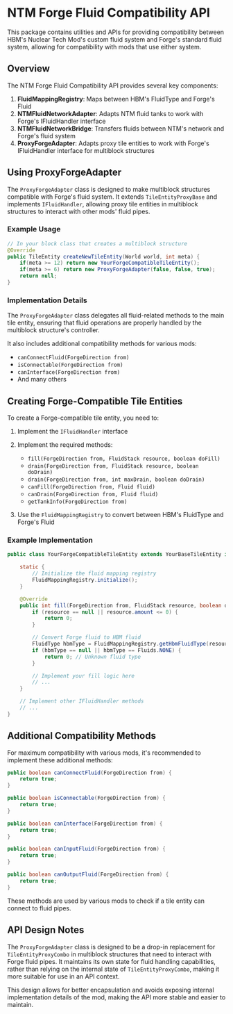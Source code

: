 # NTM Forge Fluid Compatibility API

This package contains utilities and APIs for providing compatibility between HBM's Nuclear Tech Mod's custom fluid system and Forge's standard fluid system, allowing for compatibility with mods that use either system.

## Overview

The NTM Forge Fluid Compatibility API provides several key components:

1. **FluidMappingRegistry**: Maps between HBM's FluidType and Forge's Fluid
2. **NTMFluidNetworkAdapter**: Adapts NTM fluid tanks to work with Forge's IFluidHandler interface
3. **NTMFluidNetworkBridge**: Transfers fluids between NTM's network and Forge's fluid system
4. **ProxyForgeAdapter**: Adapts proxy tile entities to work with Forge's IFluidHandler interface for multiblock structures

## Using ProxyForgeAdapter

The `ProxyForgeAdapter` class is designed to make multiblock structures compatible with Forge's fluid system. It extends `TileEntityProxyBase` and implements `IFluidHandler`, allowing proxy tile entities in multiblock structures to interact with other mods' fluid pipes.

### Example Usage

```java
// In your block class that creates a multiblock structure
@Override
public TileEntity createNewTileEntity(World world, int meta) {
    if(meta >= 12) return new YourForgeCompatibleTileEntity();
    if(meta >= 6) return new ProxyForgeAdapter(false, false, true);
    return null;
}
```

### Implementation Details

The `ProxyForgeAdapter` class delegates all fluid-related methods to the main tile entity, ensuring that fluid operations are properly handled by the multiblock structure's controller.

It also includes additional compatibility methods for various mods:
- `canConnectFluid(ForgeDirection from)`
- `isConnectable(ForgeDirection from)`
- `canInterface(ForgeDirection from)`
- And many others

## Creating Forge-Compatible Tile Entities

To create a Forge-compatible tile entity, you need to:

1. Implement the `IFluidHandler` interface
2. Implement the required methods:
   - `fill(ForgeDirection from, FluidStack resource, boolean doFill)`
   - `drain(ForgeDirection from, FluidStack resource, boolean doDrain)`
   - `drain(ForgeDirection from, int maxDrain, boolean doDrain)`
   - `canFill(ForgeDirection from, Fluid fluid)`
   - `canDrain(ForgeDirection from, Fluid fluid)`
   - `getTankInfo(ForgeDirection from)`

3. Use the `FluidMappingRegistry` to convert between HBM's FluidType and Forge's Fluid

### Example Implementation

```java
public class YourForgeCompatibleTileEntity extends YourBaseTileEntity implements IFluidHandler {

    static {
        // Initialize the fluid mapping registry
        FluidMappingRegistry.initialize();
    }

    @Override
    public int fill(ForgeDirection from, FluidStack resource, boolean doFill) {
        if (resource == null || resource.amount <= 0) {
            return 0;
        }

        // Convert Forge fluid to HBM fluid
        FluidType hbmType = FluidMappingRegistry.getHbmFluidType(resource.getFluid());
        if (hbmType == null || hbmType == Fluids.NONE) {
            return 0; // Unknown fluid type
        }

        // Implement your fill logic here
        // ...
    }

    // Implement other IFluidHandler methods
    // ...
}
```

## Additional Compatibility Methods

For maximum compatibility with various mods, it's recommended to implement these additional methods:

```java
public boolean canConnectFluid(ForgeDirection from) {
    return true;
}

public boolean isConnectable(ForgeDirection from) {
    return true;
}

public boolean canInterface(ForgeDirection from) {
    return true;
}

public boolean canInputFluid(ForgeDirection from) {
    return true;
}

public boolean canOutputFluid(ForgeDirection from) {
    return true;
}
```

These methods are used by various mods to check if a tile entity can connect to fluid pipes.

## API Design Notes

The `ProxyForgeAdapter` class is designed to be a drop-in replacement for `TileEntityProxyCombo` in multiblock structures that need to interact with Forge fluid pipes. It maintains its own state for fluid handling capabilities, rather than relying on the internal state of `TileEntityProxyCombo`, making it more suitable for use in an API context.

This design allows for better encapsulation and avoids exposing internal implementation details of the mod, making the API more stable and easier to maintain.
